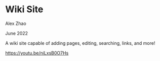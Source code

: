 # Wiki Site
Alex Zhao

June 2022

A wiki site capable of adding pages, editing, searching, links, and more!

https://youtu.be/niLxsB0O7Hs
